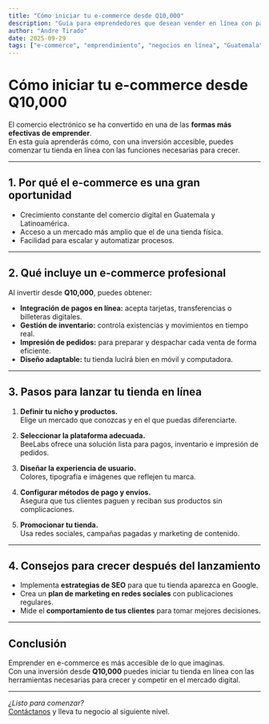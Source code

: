 ```yaml
---
title: "Cómo iniciar tu e-commerce desde Q10,000"
description: "Guía para emprendedores que desean vender en línea con pagos, inventario e impresión de pedidos integrados."
author: "Andre Tirado"
date: 2025-09-29
tags: ["e-commerce", "emprendimiento", "negocios en línea", "Guatemala"]
---
```


# Cómo iniciar tu e-commerce desde Q10,000

El comercio electrónico se ha convertido en una de las **formas más efectivas de emprender**.  
En esta guía aprenderás cómo, con una inversión accesible, puedes comenzar tu tienda en línea con las funciones necesarias para crecer.

---

## 1. Por qué el e-commerce es una gran oportunidad

- Crecimiento constante del comercio digital en Guatemala y Latinoamérica.  
- Acceso a un mercado más amplio que el de una tienda física.  
- Facilidad para escalar y automatizar procesos.

---

## 2. Qué incluye un e-commerce profesional

Al invertir desde **Q10,000**, puedes obtener:

- **Integración de pagos en línea:** acepta tarjetas, transferencias o billeteras digitales.  
- **Gestión de inventario:** controla existencias y movimientos en tiempo real.  
- **Impresión de pedidos:** para preparar y despachar cada venta de forma eficiente.  
- **Diseño adaptable:** tu tienda lucirá bien en móvil y computadora.

---

## 3. Pasos para lanzar tu tienda en línea

1. **Definir tu nicho y productos.**  
   Elige un mercado que conozcas y en el que puedas diferenciarte.

2. **Seleccionar la plataforma adecuada.**  
   BeeLabs ofrece una solución lista para pagos, inventario e impresión de pedidos.

3. **Diseñar la experiencia de usuario.**  
   Colores, tipografía e imágenes que reflejen tu marca.

4. **Configurar métodos de pago y envíos.**  
   Asegura que tus clientes paguen y reciban sus productos sin complicaciones.

5. **Promocionar tu tienda.**  
   Usa redes sociales, campañas pagadas y marketing de contenido.

---

## 4. Consejos para crecer después del lanzamiento

- Implementa **estrategias de SEO** para que tu tienda aparezca en Google.  
- Crea un **plan de marketing en redes sociales** con publicaciones regulares.  
- Mide el **comportamiento de tus clientes** para tomar mejores decisiones.

---

## Conclusión

Emprender en e-commerce es más accesible de lo que imaginas.  
Con una inversión desde **Q10,000** puedes iniciar tu tienda en línea con las herramientas necesarias para crecer y competir en el mercado digital.

---

*¿Listo para comenzar?*  
[Contáctanos](https://beelabs.netlify.app/) y lleva tu negocio al siguiente nivel.